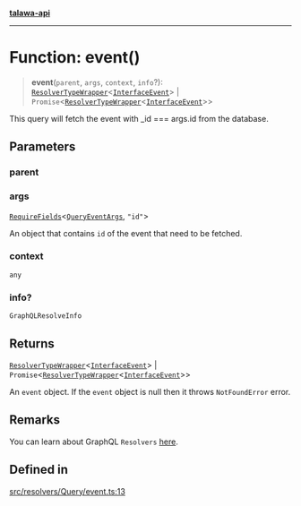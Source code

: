 [**talawa-api**](../../../../README.md)

***

# Function: event()

> **event**(`parent`, `args`, `context`, `info`?): [`ResolverTypeWrapper`](../../../../types/generatedGraphQLTypes/type-aliases/ResolverTypeWrapper.md)\<[`InterfaceEvent`](../../../../models/Event/interfaces/InterfaceEvent.md)\> \| `Promise`\<[`ResolverTypeWrapper`](../../../../types/generatedGraphQLTypes/type-aliases/ResolverTypeWrapper.md)\<[`InterfaceEvent`](../../../../models/Event/interfaces/InterfaceEvent.md)\>\>

This query will fetch the event with _id === args.id from the database.

## Parameters

### parent

### args

[`RequireFields`](../../../../types/generatedGraphQLTypes/type-aliases/RequireFields.md)\<[`QueryEventArgs`](../../../../types/generatedGraphQLTypes/type-aliases/QueryEventArgs.md), `"id"`\>

An object that contains `id` of the event that need to be fetched.

### context

`any`

### info?

`GraphQLResolveInfo`

## Returns

[`ResolverTypeWrapper`](../../../../types/generatedGraphQLTypes/type-aliases/ResolverTypeWrapper.md)\<[`InterfaceEvent`](../../../../models/Event/interfaces/InterfaceEvent.md)\> \| `Promise`\<[`ResolverTypeWrapper`](../../../../types/generatedGraphQLTypes/type-aliases/ResolverTypeWrapper.md)\<[`InterfaceEvent`](../../../../models/Event/interfaces/InterfaceEvent.md)\>\>

An `event` object. If the `event` object is null then it throws `NotFoundError` error.

## Remarks

You can learn about GraphQL `Resolvers`
[here](https://www.apollographql.com/docs/apollo-server/data/resolvers/).

## Defined in

[src/resolvers/Query/event.ts:13](https://github.com/Suyash878/talawa-api/blob/b5a9d8b4a1ea678a3d6f5b710b3721f91a3052fc/src/resolvers/Query/event.ts#L13)
